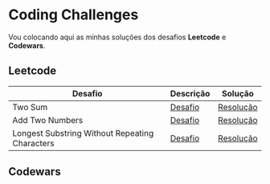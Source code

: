 # Coding Challenges
Vou colocando aqui as minhas soluções dos desafios **Leetcode** e **Codewars**.

## Leetcode
| Desafio | Descrição | Solução |
| ------- | --------- | ------- |
| Two Sum | [Desafio](https://leetcode.com/problems/two-sum/description/) | [Resolução](https://www.google.com.br/) |
| Add Two Numbers | [Desafio](https://leetcode.com/problems/add-two-numbers/description/) | [Resolução](https://www.google.com.br/) |
| Longest Substring Without Repeating Characters | [Desafio](https://leetcode.com/problems/longest-substring-without-repeating-characters/description/) | [Resolução](https://www.google.com.br/) |

## Codewars
